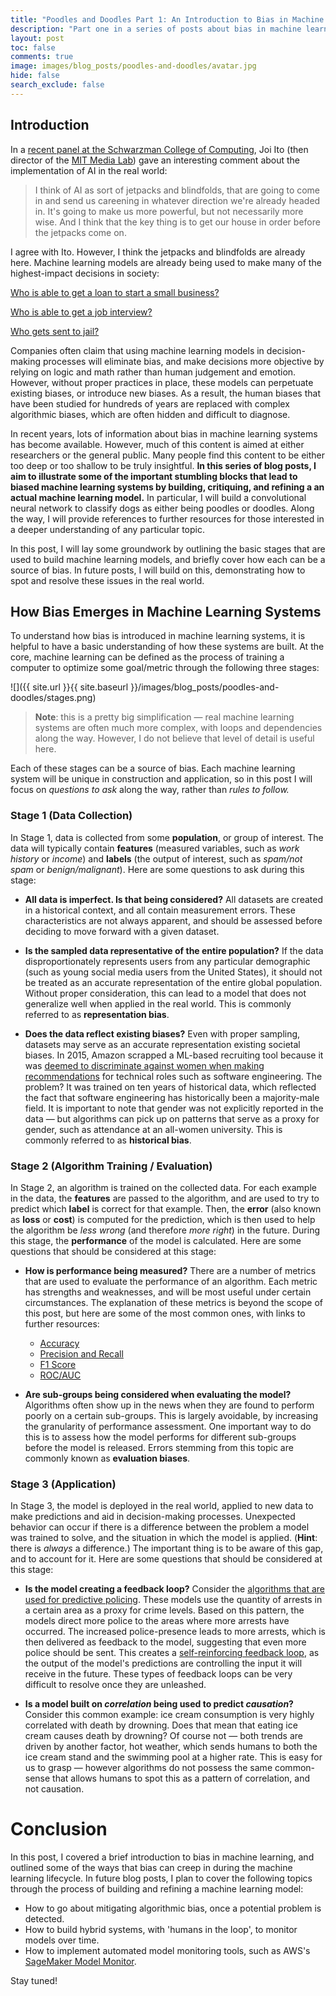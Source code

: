 ```yaml
---
title: "Poodles and Doodles Part 1: An Introduction to Bias in Machine Learning Systems"
description: "Part one in a series of posts about bias in machine learning systems, illustrated through the construction of a model to classify dogs as either poodles or doodles."
layout: post
toc: false
comments: true
image: images/blog_posts/poodles-and-doodles/avatar.jpg
hide: false
search_exclude: false
---
```


## Introduction

In a [recent panel at the Schwarzman College of Computing](https://www.youtube.com/watch?v=Sm7I4QjscVQ&feature=share), Joi Ito (then director of the [MIT Media Lab](https://www.media.mit.edu/)) gave an interesting comment about the implementation of AI in the real world:

> I think of AI as sort of jetpacks and blindfolds, that are going to come in and send us careening in whatever direction we're already headed in. It's going to make us more powerful, but not necessarily more wise. And I think that the key thing is to get our house in order before the jetpacks come on.

I agree with Ito. However, I think the jetpacks and blindfolds are already here. Machine learning models are already being used to make many of the highest-impact decisions in society:

[Who is able to get a loan to start a small business?](https://hbr.org/2020/11/ai-can-make-bank-loans-more-fair?ab=hero-main-text)

[Who is able to get a job interview?](https://arxiv.org/abs/1906.09208)

[Who gets sent to jail?](https://www.technologyreview.com/2019/10/17/75285/ai-fairer-than-judge-criminal-risk-assessment-algorithm/)

Companies often claim that using machine learning models in decision-making processes will eliminate bias, and make decisions more objective by relying on logic and math rather than human judgement and emotion. However, without proper practices in place, these models can perpetuate existing biases, or introduce new biases. As a result, the human biases that have been studied for hundreds of years are replaced with complex algorithmic biases, which are often hidden and difficult to diagnose.

In recent years, lots of information about bias in machine learning systems has become available. However, much of this content is aimed at either researchers or the general public. Many people find this content to be either too deep or too shallow to be truly insightful. **In this series of blog posts, I aim to illustrate some of the important stumbling blocks that lead to biased machine learning systems by building, critiquing, and refining a an actual machine learning model.** In particular, I will build a convolutional neural network to classify dogs as either being poodles or doodles. Along the way, I will provide references to further resources for those interested in a deeper understanding of any particular topic.  

In this post, I will lay some groundwork by outlining the basic stages that are used to build machine learning models, and briefly cover how each can be a source of bias. In future posts, I will build on this, demonstrating how to spot and resolve these issues in the real world.

## How Bias Emerges in Machine Learning Systems

To understand how bias is introduced in machine learning systems, it is helpful to have a basic understanding of how these systems are built. At the core, machine learning can be defined as the process of training a computer to optimize some goal/metric through the following three stages:

![]({{ site.url }}{{ site.baseurl }}/images/blog_posts/poodles-and-doodles/stages.png)


> **Note**: this is a pretty big simplification — real machine learning systems are often much more complex, with loops and dependencies along the way. However, I do not believe that level of detail is useful here.

Each of these stages can be a source of bias. Each machine learning system will be unique in construction and application, so in this post I will focus on *questions to ask* along the way, rather than *rules to follow.* 

### Stage 1 (Data Collection)

In Stage 1, data is collected from some **population**, or group of interest. The data will typically contain **features** (measured variables, such as *work history* or *income*) and **labels** (the output of interest, such as *spam/not spam* or *benign/malignant*). Here are some questions to ask during this stage:

- **All data is imperfect. Is that being considered?**  All datasets are created in a historical context, and all contain measurement errors. These characteristics are not always apparent, and should be assessed before deciding to move forward with a given dataset. 

- **Is the sampled data representative of the entire population?** If the data disproportionately represents users from any  particular demographic (such as young social media users from the United States), it should not be treated as an accurate representation of the entire global population. Without proper consideration, this can lead to a model that does not generalize well when applied in the real world. This is commonly referred to as **representation bias**.
  
- **Does the data reflect existing biases?** Even with proper sampling, datasets may serve as an accurate representation existing societal biases. In 2015, Amazon scrapped a ML-based recruiting tool  because it was [deemed to discriminate against women when making recommendations](https://www.reuters.com/article/us-amazon-com-jobs-automation-insight/amazon-scraps-secret-ai-recruiting-tool-that-showed-bias-against-women-idUSKCN1MK08G) for technical roles such as software engineering. The problem? It was trained on ten years of historical data, which reflected the fact that software engineering has historically been a majority-male field. It is important to note that gender was not explicitly reported in the data — but algorithms can pick up on patterns that serve as a proxy for gender, such as attendance at an all-women university. This is commonly referred to as **historical bias**.

### Stage 2 (Algorithm Training / Evaluation)

In Stage 2, an algorithm is trained on the collected data.  For each example in the data, the **features** are passed to the algorithm, and are used to try to predict which **label** is correct for that example. Then, the **error** (also known as **loss** or **cost**) is computed for the prediction, which is then used to help the algorithm be *less wrong* (and therefore *more right*) in the future. During this stage, the **performance** of the model is calculated. Here are some questions that should be considered at this stage:

- **How is performance being measured?** There are a number of metrics that are used to evaluate the performance of an algorithm. Each metric has strengths and weaknesses, and will be most useful under certain circumstances. The explanation of these metrics is beyond the scope of this post, but here are some of the most common ones, with links to further resources:
  - [Accuracy](https://developers.google.com/machine-learning/crash-course/classification/accuracy)
  - [Precision and Recall](https://developers.google.com/machine-learning/crash-course/classification/precision-and-recall)
  - [F1 Score](https://en.wikipedia.org/wiki/F-score)
  - [ROC/AUC](https://developers.google.com/machine-learning/crash-course/classification/roc-and-auc)

- **Are sub-groups being considered when evaluating the model?** Algorithms often show up in the news when they are found to perform poorly on a certain sub-groups. This is largely avoidable, by increasing the granularity of performance assessment. One important way to do this is to assess how the model performs for different sub-groups before the model is released. Errors stemming from this topic are commonly known as **evaluation biases**.

### Stage 3 (Application)

In Stage 3, the model is deployed in the real world, applied to new data to make predictions and aid in decision-making processes. Unexpected behavior can occur if there is a difference between the problem a model was trained to solve, and the situation in which the model is applied. (**Hint**: there is *always* a difference.) The important thing is to be aware of this gap, and to account for it. Here are some questions that should be considered at this stage:

- **Is the model creating a feedback loop?** Consider the [algorithms that are used for predictive policing](https://arxiv.org/pdf/1706.09847.pdf). These models use the quantity of arrests in a certain area as a proxy for crime levels. Based on this pattern, the models direct more police to the areas where more arrests have occurred. The increased police-presence leads to more arrests, which is then delivered as feedback to the model, suggesting that even more police should be sent. This creates a [self-reinforcing feedback loop](https://en.wikipedia.org/wiki/Positive_feedback), as the output of the model's predictions are controlling the input it will receive in the future. These types of feedback loops can be very difficult to resolve once they are unleashed.
  
- **Is a model built on *correlation* being used to predict *causation*?** Consider this common example: ice cream consumption is very highly correlated with death by drowning. Does that mean that eating ice cream causes death by drowning? Of course not — both trends are driven by another factor, hot weather, which sends humans to both the ice cream stand and the swimming pool at a higher rate. This is easy for us to grasp — however algorithms do not possess the same common-sense that allows humans to spot this as a pattern of correlation, and not causation.

# Conclusion

In this post, I covered a brief introduction to bias in machine learning, and outlined some of the ways that bias can creep in during the machine learning lifecycle. In future blog posts, I plan to cover the following topics through the process of building and refining a machine learning model:

- How to go about mitigating algorithmic bias, once a potential problem is detected.
- How to build hybrid systems, with 'humans in the loop', to monitor models over time.
- How to implement automated model monitoring tools, such as AWS's [SageMaker Model Monitor](https://docs.aws.amazon.com/sagemaker/latest/dg/model-monitor.html).

Stay tuned!